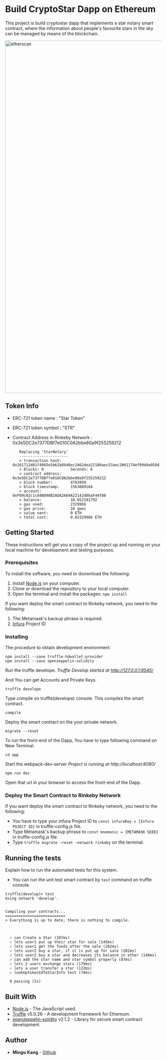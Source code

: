# Build CryptoStar Dapp on Ethereum

This project is build cryptostar dapp that implements a star notary smart contract, where the information about people's favourite stars in the sky can be managed by means of the blockchain.

<img width="1131" alt="etherscan" src="https://user-images.githubusercontent.com/26805817/62104984-208a6200-b2dc-11e9-8f12-3a01c6b9d4d5.png">

## Token Info

* ERC-721 token name : "Star Token"

* ERC-721 token symbol : "STR"

* Contract Address in Rinkeby Network : 0x3e5DC2e7377DBf7e010C0A2bbe80a9f255259212

  ```
     Replacing 'StarNotary'
     ----------------------
     > transaction hash:    0x161712d01f4965e5b62b8b46ec2462dea22180aec53aec2061174ef99dde0584
     > Blocks: 0            Seconds: 6
     > contract address:    0x3e5DC2e7377DBf7e010C0A2bbe80a9f255259212
     > block number:        4783950
     > block timestamp:     1563889164
     > account:             0xF09c02c1cA4B098B2ADA2669A22142d8baF44f88
     > balance:             18.652191792
     > gas used:            2329966
     > gas price:           10 gwei
     > value sent:          0 ETH
     > total cost:          0.02329966 ETH
  ```

  

## Getting Started

These instructions will get you a copy of the project up and running on your local machine for development and testing purposes.

### Prerequisites

To install the software, you need to doownload the following:

1. Install [Node.js](https://nodejs.org/en/) on your computer.
2. Clone or download the repository to your local computer.
3. Open the terminal and install the packages: `npm install`

If you want deploy the smart contract to Rinkeby network, you need to the following:

1. The Metamask's backup phrase is required.
2. [Infura](https://infura.io/) Project ID

### Installing

The procedure to obtain development environment:

```
npm install --save truffle-hdwallet-provider
npm install --save openzeppelin-solidity
```

Run the truffle develope. *Truffle Develop started at http://127.0.0.1:9545/*

And You can get Accounts and Private Keys.

```
truffle develope
```

Type compile on truffle(develope) console. This compiles the smart contract.

```
compile
```

Deploy the smart contract on the your private network.

```
migrate --reset
```

To run the front-end of the Dapp, You have to type following command on New Terminal.

```
cd app
```

Start the webpack-dev-server  *Project is running at http://localhost:8080/*

```
npm run dev
```

Open that url in your browser to access the front-end of the Dapp.



### Deploy the Smart Contract to Rinkeby Network

If you want deploy the smart contract to Rinkeby network, you need to the following:

* You have to type your infura Project ID to `const infuraKey = {Infura POJECT ID}` in truffle-config.js file.
* Type Metamask's backup phrase to `const mnemonic = {METAMASK SEED}` in truffle-config.js file.
* Type `truffle migrate —reset —network rinkeby` on the terminal.



## Running the tests

Explain how to run the automated tests for this system.

* You can run the unit test smart contract by `test` command on truffle console.

```
truffle(develop)> test
Using network 'develop'.


Compiling your contracts...
===========================
> Everything is up to date, there is nothing to compile.



  ✓ can Create a Star (107ms)
  ✓ lets user1 put up their star for sale (145ms)
  ✓ lets user1 get the funds after the sale (202ms)
  ✓ lets user2 buy a star, if it is put up for sale (202ms)
  ✓ lets user2 buy a star and decreases its balance in ether (146ms)
  ✓ can add the star name and star symbol properly (87ms)
  ✓ lets 2 users exchange stars (179ms)
  ✓ lets a user transfer a star (122ms)
  ✓ lookUptokenIdToStarInfo test (74ms)

  9 passing (1s)
```



## Built With

* [Node.js](https://nodejs.org/en/) - The JavaScript used.
* [Truffle](https://truffleframework.com/) v5.0.26 - A development framework for Ethereum.
* [openzeppelin-solidity]() v2.1.2 - Library for secure smart contract development.

## Author

* **Mingu Kang** - [Github](https://github.com/minqukanq)
